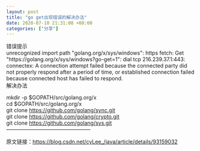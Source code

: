 ```yaml
---
layout: post
title: "go get出现错误的解决办法"
date: 2020-07-10 21:31:08 +08:00
categories: ["分享"]
---
```


<p>错误提示<br />unrecognized import path "golang.org/x/sys/windows": https fetch: Get "https://golang.org/x/sys/windows?go-get=1": dial tcp 216.239.37.1:443: connectex: A connection attempt failed because the connected party did not properly respond after a period of time, or established connection failed because connected host has failed to respond.<br />解决办法</p><p>mkdir -p $GOPATH/src/golang.org/x<br />cd $GOPATH/src/golang.org/x<br />git clone <a href="https://github.com/golang/sync.git">https://github.com/golang/sync.git</a><br />git clone <a href="https://github.com/golang/crypto.git">https://github.com/golang/crypto.git</a><br />git clone <a href="https://github.com/golang/sys.git">https://github.com/golang/sys.git</a><br />————————————————</p><p>原文链接：<a href="https://blog.csdn.net/cyLee_/java/article/details/93159032">https://blog.csdn.net/cyLee_/java/article/details/93159032</a></p>